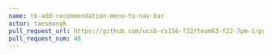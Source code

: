 ```yaml
---
name: tk-add-recommendation-menu-to-nav-bar
actor: taeseongk
pull_request_url: https://github.com/ucsb-cs156-f22/team03-f22-7pm-1/pull/48
pull_request_num: 48
---
```

